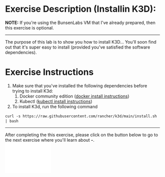 

# Exercise Description (Installin K3D):

**NOTE:**  If you're using the BunsenLabs VM that I've already prepared, then this exercise is optional.

---

The purpose of this lab is to show you how to install K3D... You'll soon find out that it's super easy to install (provided you've satisfied the software dependencies). 


# Exercise Instructions
  1. Make sure that you've installed the following dependencies before trying to install K3d:
     1.  Docker community edition ([docker install instructions](https://docs.docker.com/engine/install/))
     2.   Kubectl ([kubectl install instructions](https://kubernetes.io/docs/tasks/tools/install-kubectl-linux/))
  2. To install K3d, run the following command
  ```
  curl -s https://raw.githubusercontent.com/rancher/k3d/main/install.sh | bash
  ```
---
After completing the this exercise, please click on the button below to go to the next exercise where you'll learn about **-**.
<br><a href="../exercise-2/README.md"><img style="margin-bottom:-50px; padding-bottom:3px" src="../../assets/btn_Exercise2.svg" width="150" height="100" alt="Next Exercise"></a>